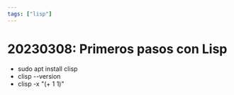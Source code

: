 ```yaml
---
tags: ["lisp"]
---
```


# 20230308: Primeros pasos con Lisp

<TagLinks />

- sudo apt install clisp
- clisp --version
- clisp -x "(+ 1 1)"